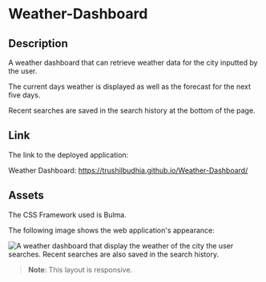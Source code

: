# Weather-Dashboard

## Description

A weather dashboard that can retrieve weather data for the city inputted by the user.

The current days weather is displayed as well as the forecast for the next five days.

Recent searches are saved in the search history at the bottom of the page.

## Link

The link to the deployed application:

Weather Dashboard: https://trushilbudhia.github.io/Weather-Dashboard/

## Assets

The CSS Framework used is Bulma. 

The following image shows the web application's appearance:

![A weather dashboard that display the weather of the city the user searches. Recent searches are also saved in the search history.](./assets/images/Weather-Dashboard-Preview-img1.png)

> **Note**: This layout is responsive.